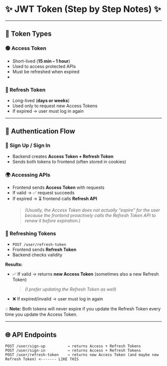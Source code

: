 # ✨ JWT Token (Step by Step Notes) ✨

----------
## 🔑 Token Types

### 🟢 Access Token
- Short-lived (**15 min – 1 hour**)  
- Used to access protected APIs  
- Must be refreshed when expired
- 
### 🔄 Refresh Token
- Long-lived (**days or weeks**)  
- Used only to request new Access Tokens  
- If expired → user must log in again  
-----
## 🔐 Authentication Flow

### 📝 Sign Up / Sign In
- Backend creates **Access Token + Refresh Token**  
- Sends both tokens to frontend (often stored in cookies)  

### 🌍 Accessing APIs
- Frontend sends **Access Token** with requests  
- If valid → ✅ request succeeds  
- If expired → ⏳ frontend calls **Refresh API**  
  > *(Usually, the Access Token does not actually “expire” for the user because the frontend proactively calls the Refresh Token API to renew it before expiration.)*  

### 🔄 Refreshing Tokens
- `POST /user/refresh-token`  
- Frontend sends **Refresh Token**  
- Backend checks validity

**Results:**  
- ✅ If valid → returns **new Access Token** (sometimes also a new Refresh Token)  
  > *(I prefer updating the Refresh Token as well)*  
- ❌ If expired/invalid → user must log in again  

💡 **Note:** Both tokens will never expire if you update the Refresh Token every time you update the Access Token.  

---

## 🌐 API Endpoints

```http
POST /user/sign-up          → returns Access + Refresh Tokens
POST /user/sign-in          → returns Access + Refresh Tokens
POST /user/refresh-token    → returns new Access Token (and maybe new Refresh Token) <------- LIKE THIS

